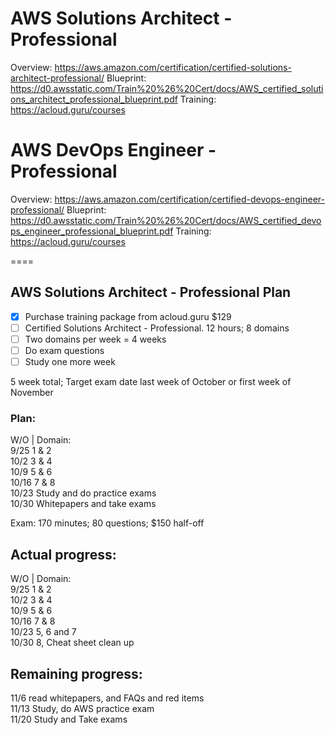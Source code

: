 # AWS Solutions Architect - Professional
Overview: https://aws.amazon.com/certification/certified-solutions-architect-professional/
Blueprint: https://d0.awsstatic.com/Train%20%26%20Cert/docs/AWS_certified_solutions_architect_professional_blueprint.pdf
Training: https://acloud.guru/courses

# AWS DevOps Engineer - Professional
Overview: https://aws.amazon.com/certification/certified-devops-engineer-professional/
Blueprint: https://d0.awsstatic.com/Train%20%26%20Cert/docs/AWS_certified_devops_engineer_professional_blueprint.pdf
Training: https://acloud.guru/courses

====
## AWS Solutions Architect - Professional Plan
- [x] Purchase training package from acloud.guru $129
- [ ] Certified Solutions Architect - Professional. 12 hours; 8 domains
 - [ ] Two domains per week = 4 weeks
- [ ] Do exam questions
- [ ] Study one more week

5 week total; Target exam date last week of October or first week of November

### Plan:
W/O  | Domain:<br>
9/25   1 & 2<br>
10/2   3 & 4<br>
10/9   5 & 6<br>
10/16  7 & 8<br>
10/23  Study and do practice exams<br>
10/30  Whitepapers and take exams<br>

Exam: 170 minutes; 80 questions; $150 half-off

## Actual progress:
W/O  | Domain:<br>
9/25   1 & 2<br>
10/2   3 & 4<br>
10/9   5 & 6<br>
10/16  7 & 8<br>
10/23  5, 6 and 7<br>
10/30  8, Cheat sheet clean up

## Remaining progress:
11/6   read whitepapers, and FAQs and red items<br>
11/13  Study, do AWS practice exam<br>
11/20  Study and Take exams<br>
